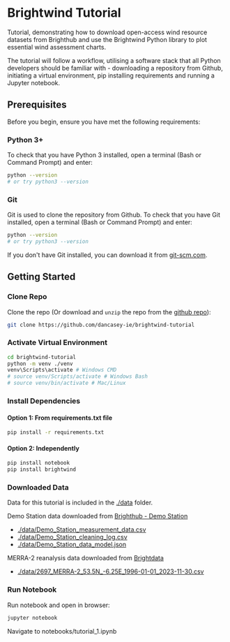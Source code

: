 
# Brightwind Tutorial
Tutorial, demonstrating how to download open-access wind resource datasets from Brighthub and use the Brightwind Python library to plot essential wind assessment charts.

The tutorial will follow a workflow, utilising a software stack that all Python developers should be familiar with - downloading a repository from Github, initiating a virtual environment, pip installing requirements and running a Jupyter notebook.

## Prerequisites
Before you begin, ensure you have met the following requirements:

### Python 3+
To check that you have Python 3 installed, open a terminal (Bash or Command Prompt) and enter:

```bash
python --version 
# or try python3 --version
```

### Git
Git is used to clone the repository from Github. 
To check that you have Git installed, open a terminal (Bash or Command Prompt) and enter:

```bash
python --version 
# or try python3 --version
```
If you don't have Git installed, you can download it from [git-scm.com](git-scm.com).


## Getting Started

### Clone Repo

Clone the repo (Or download and `unzip` the repo from the [github repo](https://github.com/dancasey-ie/brightwind-tutorial)):
```bash
git clone https://github.com/dancasey-ie/brightwind-tutorial
```

### Activate Virtual Environment
```bash
cd brightwind-tutorial
python -m venv ./venv
venv\Scripts\activate # Windows CMD
# source venv/Scripts/activate # Windows Bash
# source venv/bin/activate # Mac/Linux
```

### Install Dependencies

#### Option 1: From requirements.txt file

```bash
pip install -r requirements.txt
```

#### Option 2: Independently
```bash
pip install notebook
pip install brightwind
```
### Downloaded Data
Data for this tutorial is included in the [./data](./data) folder.

Demo Station data downloaded from [Brighthub - Demo Station](https://brighthub.io/measurement-location/9344e576-6d5a-45f0-9750-2a7528ebfa14/general)
- [./data/Demo_Station_measurement_data.csv](./data/Demo_Station_measurement_data.csv)
- [./data/Demo_Station_cleaning_log.csv](./data/Demo_Station_cleaning_log.csv)
- [./data/Demo_Station_data_model.json](./data/Demo_Station_data_model.json)

MERRA-2 reanalysis data downloaded from [Brightdata](https://brightdata.brightwindanalysis.com/)

- [./data/2697_MERRA-2_53.5N_-6.25E_1996-01-01_2023-11-30.csv](./data/2697_MERRA-2_53.5N_-6.25E_1996-01-01_2023-11-30.csv)

### Run Notebook

Run notebook and open in browser:

```bash
jupyter notebook
```

Navigate to notebooks/tutorial_1.ipynb